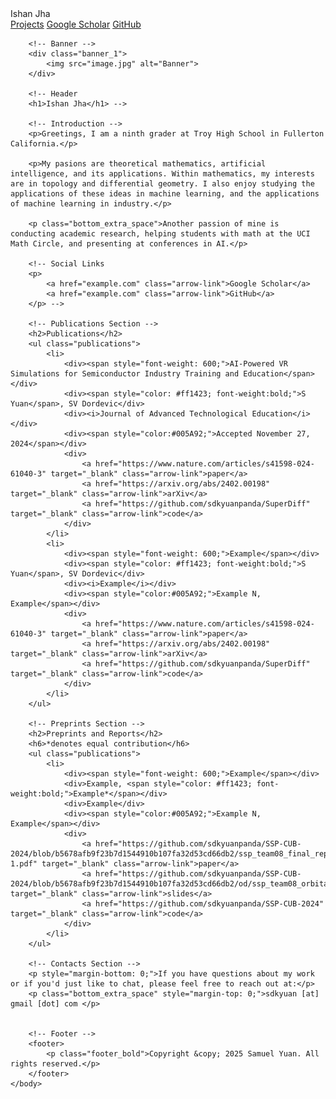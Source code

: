 <!DOCTYPE html>
<html lang="en">
    <head>
        <link rel="stylesheet" href="styles.css">
        <title>Ishan Jha</title>
    </head>
    <body>
        <!-- Navigation Bar -->
        <nav class="navbar">
            <div class="navbar-content">
                <a href="index.html" class="nav-title" style="text-decoration: none;">Ishan Jha</a>
                <div class="nav-links">
                    <a href="projects.html" class="nav-link">Projects</a>
                    <!-- <a href="https://github.com/Ishanyjha/ishanyjha.github.io/blob/main/snip.JPG?raw=true" target="_blank" class="nav-link">CV</a> -->
                    <a href="example.com" target="_blank" class="nav-link">Google Scholar</a>
                    <a href="example.com" target="_blank" class="nav-link">GitHub</a>
                </div>
            </div>
        </nav>

        <!-- Banner -->
        <div class="banner_1">
            <img src="image.jpg" alt="Banner">
        </div>

        <!-- Header
        <h1>Ishan Jha</h1> -->

        <!-- Introduction -->
        <p>Greetings, I am a ninth grader at Troy High School in Fullerton California.</p>

        <p>My pasions are theoretical mathematics, artificial intelligence, and its applications. Within mathematics, my interests are in topology and differential geometry. I also enjoy studying the applications of these ideas in machine learning, and the applications of machine learning in industry.</p>

        <p class="bottom_extra_space">Another passion of mine is conducting academic research, helping students with math at the UCI Math Circle, and presenting at conferences in AI.</p>

        <!-- Social Links
        <p>
            <a href="example.com" class="arrow-link">Google Scholar</a>
            <a href="example.com" class="arrow-link">GitHub</a>
        </p> -->

        <!-- Publications Section -->
        <h2>Publications</h2>
        <ul class="publications">
            <li>
                <div><span style="font-weight: 600;">AI-Powered VR Simulations for Semiconductor Industry Training and Education</span></div>
                <div><span style="color: #ff1423; font-weight:bold;">S Yuan</span>, SV Dordevic</div>
                <div><i>Journal of Advanced Technological Education</i></div>
                <div><span style="color:#005A92;">Accepted November 27, 2024</span></div>
                <div>
                    <a href="https://www.nature.com/articles/s41598-024-61040-3" target="_blank" class="arrow-link">paper</a>
                    <a href="https://arxiv.org/abs/2402.00198" target="_blank" class="arrow-link">arXiv</a>
                    <a href="https://github.com/sdkyuanpanda/SuperDiff" target="_blank" class="arrow-link">code</a>
                </div>
            </li>
            <li>
                <div><span style="font-weight: 600;">Example</span></div>
                <div><span style="color: #ff1423; font-weight:bold;">S Yuan</span>, SV Dordevic</div>
                <div><i>Example</i></div>
                <div><span style="color:#005A92;">Example N, Example</span></div>
                <div>
                    <a href="https://www.nature.com/articles/s41598-024-61040-3" target="_blank" class="arrow-link">paper</a>
                    <a href="https://arxiv.org/abs/2402.00198" target="_blank" class="arrow-link">arXiv</a>
                    <a href="https://github.com/sdkyuanpanda/SuperDiff" target="_blank" class="arrow-link">code</a>
                </div>
            </li>
        </ul>

        <!-- Preprints Section -->
        <h2>Preprints and Reports</h2>
        <h6>*denotes equal contribution</h6>
        <ul class="publications">
            <li>
                <div><span style="font-weight: 600;">Example</span></div>
                <div>Example, <span style="color: #ff1423; font-weight:bold;">Example*</span></div>
                <div>Example</div>
                <div><span style="color:#005A92;">Example N, Example</span></div>
                <div>
                    <a href="https://github.com/sdkyuanpanda/SSP-CUB-2024/blob/b5678afb9f23b7d1544910b107fa32d53cd66db2/ssp_team08_final_report-1.pdf" target="_blank" class="arrow-link">paper</a>
                    <a href="https://github.com/sdkyuanpanda/SSP-CUB-2024/blob/b5678afb9f23b7d1544910b107fa32d53cd66db2/od/ssp_team08_orbital_integration_project_slides.pdf" target="_blank" class="arrow-link">slides</a>
                    <a href="https://github.com/sdkyuanpanda/SSP-CUB-2024" target="_blank" class="arrow-link">code</a>
                </div>
            </li>
        </ul>

        <!-- Contacts Section -->
        <p style="margin-bottom: 0;">If you have questions about my work or if you'd just like to chat, please feel free to reach out at:</p>
        <p class="bottom_extra_space" style="margin-top: 0;">sdkyuan [at] gmail [dot] com </p>


        <!-- Footer -->
        <footer>
            <p class="footer_bold">Copyright &copy; 2025 Samuel Yuan. All rights reserved.</p>
        </footer>
    </body>
</html>
